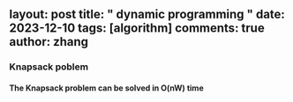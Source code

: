 layout: post
title: " dynamic programming "
date:   2023-12-10
tags: [algorithm]
comments: true
author: zhang
---
### Knapsack poblem  

#### The Knapsack problem can be solved in O(nW) time  
